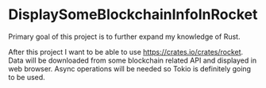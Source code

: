 # DisplaySomeBlockchainInfoInRocket

Primary goal of this project is to further expand my knowledge of Rust.

After this project I want to be able to use https://crates.io/crates/rocket.
Data will be downloaded from some blockchain related API and displayed in web browser.
Async operations will be needed so Tokio is definitely going to be used.
